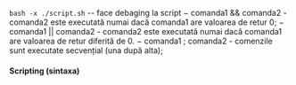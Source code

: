 `bash -x ./script.sh` -- face debaging la script 
− comanda1 && comanda2 - comanda2 este executată numai
dacă comanda1 are valoarea de retur 0;
− comanda1 || comanda2 - comanda2 este executată numai
dacă comanda1 are valoarea de retur diferită de 0.
− comanda1 ; comanda2 - comenzile sunt executate
secvențial (una după alta);

#### Scripting (sintaxa)

